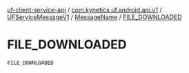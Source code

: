 [uf-client-service-api](../../../index.md) / [com.kynetics.uf.android.api.v1](../../index.md) / [UFServiceMessageV1](../index.md) / [MessageName](index.md) / [FILE_DOWNLOADED](./-f-i-l-e_-d-o-w-n-l-o-a-d-e-d.md)

# FILE_DOWNLOADED

`FILE_DOWNLOADED`